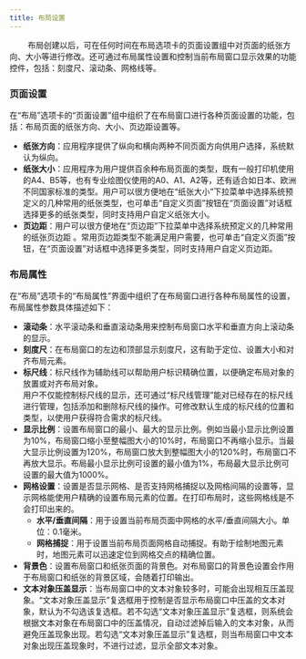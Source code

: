 ```yaml
---
title: 布局设置
---
```

　　 
布局创建以后，可在任何时间在布局选项卡的页面设置组中对页面的纸张方向、大小等进行修改。还可通过布局属性设置和控制当前布局窗口显示效果的功能控件，包括：刻度尺、滚动条、网格线等。  
  
### 页面设置    

在“布局”选项卡的“页面设置”组中组织了在布局窗口进行各种页面设置的功能，包括：布局页面的纸张方向、大小、页边距设置等。
    
- **纸张方向**：应用程序提供了纵向和横向两种不同页面方向供用户选择，系统默认为纵向。  
- **纸张大小**：应用程序为用户提供百余种布局页面的类型，既有一般打印机使用的A4、B5等，也有专业绘图仪使用的A0、A1、A2等，还有适合如日本、欧洲不同国家标准的类型。用户可以很方便地在“纸张大小”下拉菜单中选择系统预定义的几种常用的纸张类型，也可单击“自定义页面”按钮在“页面设置”对话框选择更多的纸张类型，同时支持用户自定义纸张大小。
- **页边距**：用户可以很方便地在“页边距”下拉菜单中选择系统预定义的几种常用的纸张页边距 。常用页边距类型不能满足用户需要，也可单击“自定义页面”按钮，在“页面设置”对话框中选择更多类型，同时支持用户自定义页边距。  

  
### 布局属性   
   
在“布局”选项卡的“布局属性”界面中组织了在布局窗口进行各种布局属性的设置，布局属性参数具体描述如下：   
  
- **滚动条**：水平滚动条和垂直滚动条用来控制布局窗口水平和垂直方向上滚动条的显示。  
- **刻度尺**：在布局窗口的左边和顶部显示刻度尺，这有助于定位、设置大小和对齐布局元素。  
- **标尺线**：标尺线作为辅助线可以帮助用户标识精确位置，以便确定布局对象的放置或对齐布局对象。   
用户不仅能控制标尺线的显示，还可通过“标尺线管理”能对已经存在的标尺线进行管理，包括添加和删除标尺线的操作。可修改默认生成的标尺线的位置和类型，以使用户获得符合需求的标尺线。  
-  **显示比例**：设置布局窗口的最小、最大的显示比例。例如当最小显示比例设置为10%，布局窗口缩小至整幅图大小的10%时，布局窗口不再缩小显示。当最大显示比例设置为120%，布局窗口放大到整幅图大小的120%时，布局窗口不再放大显示。布局最小显示比例可设置的最小值为1%，布局最大显示比例可设置的最大值为1000%。  
- **网格设置**：设置是否显示网格、是否支持网格捕捉以及网格间隔的设置等，显示网格能使用户精确的设置布局元素的位置。在打印布局时，这些网格线是不会打印出来的。 
  -  **水平/垂直间隔**：用于设置当前布局页面中网格的水平/垂直间隔大小。单位：0.1毫米。 
  -  **网格捕捉**：用于设置当前布局页面网格自动捕捉。有助于绘制地图元素时，地图元素可以迅速定位到网格交点的精确位置。 
- **背景色**：设置布局窗口和纸张页面的背景色。对布局窗口的背景色设置会作用于布局窗口和纸张的背景区域，会随着打印输出。  
- **文本对象压盖显示**：当布局窗口中的文本对象较多时，可能会出现相互压盖现象。“文本对象压盖显示”复选框用于控制是否显示布局窗口中压盖的文本对象，默认为不勾选该复选框。若不勾选“文本对象压盖显示”复选框，则系统会根据文本对象在布局窗口中的压盖情况，自动过滤掉后输入的文本对象，从而避免压盖现象出现。若勾选“文本对象压盖显示”复选框，则当布局窗口中文本对象出现压盖现象时，不进行过滤，显示全部文本对象。




